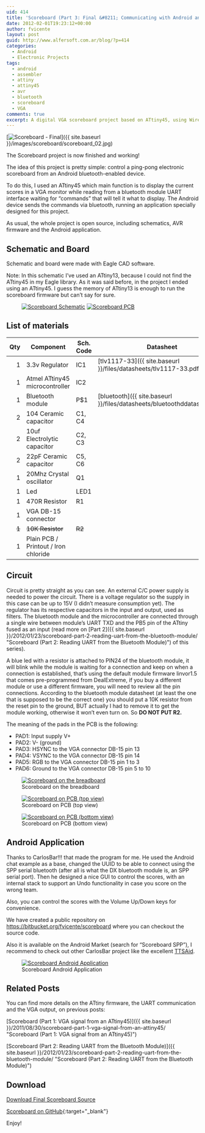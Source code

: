 ```yaml
---
uid: 414
title: 'Scoreboard (Part 3: Final &#8211; Communicating with Android and more)'
date: 2012-02-01T19:23:12+00:00
author: fvicente
layout: post
guid: http://www.alfersoft.com.ar/blog/?p=414
categories:
  - Android
  - Electronic Projects
tags:
  - android
  - assembler
  - attiny
  - attiny45
  - avr
  - bluetooth
  - scoreboard
  - VGA
comments: true
excerpt: A digital VGA scoreboard project based on ATtiny45, using Wireless Bluetooth V2.0 RS232 TTL Transceiver Module that communicates with Android
---
```

[<img src="{{ site.baseurl }}/images/scoreboard/scoreboard_02.jpg" alt="Scoreboard - Final" title="Scoreboard - Final"/>]({{ site.baseurl }}/images/scoreboard/scoreboard_02.jpg)

The Scoreboard project is now finished and working!

The idea of this project is pretty simple: control a ping-pong electronic scoreboard from an Android bluetooth-enabled device.

To do this, I used an ATtiny45 which main function is to display the current scores in a VGA monitor while reading from a bluetooth module UART interface waiting for &#8220;commands&#8221; that will tell it what to display. The Android device sends the commands via bluetooth, running an application specially designed for this project.

As usual, the whole project is open source, including schematics, AVR firmware and the Android application.

<!--more-->

## Schematic and Board

Schematic and board were made with Eagle CAD software.

Note: In this schematic I&#8217;ve used an ATtiny13, because I could not find the ATtiny45 in my Eagle library. As it was said before, in the project I ended using an ATtiny45. I guess the memory of ATtiny13 is enough to run the scoreboard firmware but can&#8217;t say for sure.

<figure class="half">
	<a title="Scoreboard Schematic" href="{{ site.baseurl }}/images/scoreboard/scoreboard_schematic.png" target="_blank"><img src="{{ site.baseurl }}/images/scoreboard/scoreboard_schematic.png" alt="Scoreboard Schematic" /></a>
	<a title="Scoreboard PCB" href="{{ site.baseurl }}/images/scoreboard/scoreboard_pcb.png" target="_blank"><img src="{{ site.baseurl }}/images/scoreboard/scoreboard_pcb.png" alt="Scoreboard PCB" /></a>
</figure>

## List of materials

Qty|Component|Sch. Code|Datasheet|Price (avg. US$)|
--:|---------|---------|---------|---------------:|
1  |3.3v Regulator|IC1|[tlv1117-33]({{ site.baseurl }}/files/datasheets/tlv1117-33.pdf)|0.79|
1  |Atmel ATtiny45 microcontroller|IC2||2.31|
1  |Bluetooth module|P$1|[bluetooth]({{ site.baseurl }}/files/datasheets/bluetoothddatasheet.pdf)|6.60 (on <a href="http://www.dealextreme.com/p/wireless-bluetooth-rs232-ttl-transceiver-module-80711" title="Bluetooth module on DealExtreme">DealExtreme</a>)|
2  |104 Ceramic capacitor|C1, C4||0.05 (each)|
2  |10uf Electrolytic capacitor|C2, C3||0.05 (each)|
2  |22pF Ceramic capacitor|C5, C6||0.05 (each)|
1  |20Mhz Crystal oscillator|Q1||0.65|
1  |Led|LED1||0.15|
1  |470R Resistor|R1||0.01|
1  |VGA DB-15 connector|||2.28|
<s>1</s>|<s>10K Resistor</s>|<s>R2</s>|||
1  |Plain PCB / Printout / Iron chloride|||3.00|

## Circuit

Circuit is pretty straight as you can see. An external C/C power supply is needed to power the circuit. There is a voltage regulator so the supply in this case can be up to 15V (I didn&#8217;t measure consumption yet). The regulator has its respective capacitors in the input and output, used as filters. The bluetooth module and the microcontroller are connected through a single wire between module&#8217;s UART TXD and the PB5 pin of the ATtiny fused as an input (read more on [Part 2]({{ site.baseurl }}/2012/01/23/scoreboard-part-2-reading-uart-from-the-bluetooth-module/ "Scoreboard (Part 2: Reading UART from the Bluetooth Module)") of this series).

A blue led with a resistor is attached to PIN24 of the bluetooth module, it will blink while the module is waiting for a connection and keep on when a connection is established, that&#8217;s using the default module firmware linvor1.5 that comes pre-programmed from DealExtreme, if you buy a different module or use a different firmware, you will need to review all the pin connections. According to the bluetooth module datasheet (at least the one that is supposed to be the correct one) you should put a 10K resistor from the reset pin to the ground, BUT actually I had to remove it to get the module working, otherwise it won&#8217;t even turn on. So **DO NOT PUT R2.**

The meaning of the pads in the PCB is the following:

* PAD1: Input supply V+
* PAD2: V- (ground)
* PAD3: HSYNC to the VGA connector DB-15 pin 13
* PAD4: VSYNC to the VGA connector DB-15 pin 14
* PAD5: RGB to the VGA connector DB-15 pin 1 to 3
* PAD6: Ground to the VGA connector DB-15 pin 5 to 10

<figure>
	<a title="Scoreboard on the breadboard" href="{{ site.baseurl }}/images/scoreboard/scoreboard_proto_02.jpg" target="_blank"><img src="{{ site.baseurl }}/images/scoreboard/scoreboard_proto_02.jpg" alt="Scoreboard on the breadboard"/></a>
	<figcaption>Scoreboard on the breadboard</figcaption>
</figure>

<figure>
	<a title="Scoreboard on PCB (top view)" href="{{ site.baseurl }}/images/scoreboard/scoreboard_03.jpg" target="_blank"><img src="{{ site.baseurl }}/images/scoreboard/scoreboard_03.jpg" alt="Scoreboard on PCB (top view)"/></a>
	<figcaption>Scoreboard on PCB (top view)</figcaption>
</figure>

<figure>
	<a title="Scoreboard on PCB (bottom view)" href="{{ site.baseurl }}/images/scoreboard/scoreboard_04.jpg" target="_blank"><img src="{{ site.baseurl }}/images/scoreboard/scoreboard_04.jpg" alt="Scoreboard on PCB (bottom view)"/></a>
	<figcaption>Scoreboard on PCB (bottom view)</figcaption>
</figure>


## Android Application

Thanks to CarlosBar!!! that made the program for me. He used the Android chat example as a base, changed the UUID to be able to connect using the SPP serial bluetooth (after all is what the DX bluetooth module is, an SPP serial port). Then he designed a nice GUI to control the scores, with an internal stack to support an Undo functionality in case you score on the wrong team.

Also, you can control the scores with the Volume Up/Down keys for convenience.

We have created a public repository on <a href="https://bitbucket.org/fvicente/scoreboard" title="BitBucket repository for Scoreboard Android Application" target="_blank">https://bitbucket.org/fvicente/scoreboard</a> where you can checkout the source code.

Also it is available on the Android Market (search for &#8220;Scoreboard SPP&#8221;), I recommend to check out other CarlosBar project like the excellent <a href="http://code.google.com/p/ttsaid/" title="TTSAid" target="_blank">TTSAid</a>.

<figure>
	<a title="Scoreboard Android Application" href="{{ site.baseurl }}/images/scoreboard/scoreboard_app.jpg" target="_blank"><img src="{{ site.baseurl }}/images/scoreboard/scoreboard_app.jpg" alt="Scoreboard Android Application"/></a>
	<figcaption>Scoreboard Android Application</figcaption>
</figure>

## Related Posts

You can find more details on the ATtiny firmware, the UART communication and the VGA output, on previous posts:

[Scoreboard (Part 1: VGA signal from an ATtiny45)]({{ site.baseurl }}/2011/08/30/scoreboard-part-1-vga-signal-from-an-attiny45/ "Scoreboard (Part 1: VGA signal from an ATtiny45)")

[Scoreboard (Part 2: Reading UART from the Bluetooth Module)]({{ site.baseurl }}/2012/01/23/scoreboard-part-2-reading-uart-from-the-bluetooth-module/ "Scoreboard (Part 2: Reading UART from the Bluetooth Module)")

## Download

<a title="Download Final Scoreboard" markdown="0" href="https://github.com/fvicente/scoreboard/archive/master.zip" class="btn">Download Final Scoreboard Source</a>

[Scoreboard on GitHub](https://github.com/fvicente/scoreboard "Scoreboard on GitHub"){:target="_blank"}

Enjoy!
